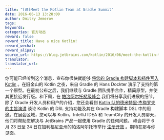 ```yaml
---
title: "[译]Meet the Kotlin Team at Gradle Summit"
date: 2016-06-13 13:28:00
author: Dmitry Jemerov
tags:
keywords:
categories: 官方动态
reward: false
reward_title: Have a nice Kotlin!
reward_wechat:
reward_alipay:
source_url: https://blog.jetbrains.com/kotlin/2016/06/meet-the-kotlin-team-at-gradle-summit/
translator:
translator_url:
---
```


你可能已经听到这个消息，宣布你很快就能够 [将您的 Gradle 构建脚本和插件写入 Kotlin](https://blog.jetbrains.com/kotlin/2016/05/gradle-meets-kotlin/) 。在旧金山的 Kotlin 之夜，来自 Gradle 的 Hans Dockter 演示了支持的第一个原型。在最初公布之后，我们继续与 Gradle 团队携手合作，精简原型，并使其更接近发行版。和下周，在 [帕洛阿尔托梯级峰会](https://gradlesummit.com/) 我们将分享我们进展的细节。
除了 Gradle 开发人员和用户的介绍，您还会看到 [Kotlin 队的德米特里·杰梅罗夫的主旨演讲](https://gradlesummit.com/schedule/kotlin) 谈论 Kotlin 的 DSL 支持功能及其在 Gradle 构建脚本 DSL 中的用途。在展会区域，您可以与 Kotlin，IntelliJ IDEA 和 TeamCity 的开发人员聊天，他们将帮助您解决与 JetBrains 产品一起使用 Gradle 的任何问题。
峰会将于 6 月 23 日至 24 日在加利福尼亚州的帕洛阿尔托市举行 [注册开放](https://info.gradlesummit.com/conference/palo_alto/2016/06/register) 。期待在那与你见面。
